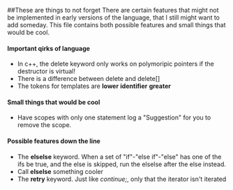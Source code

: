 ##These are things to not forget
There are certain features that might not be implemented in early versions of the language, 
that I still might want to add someday.
This file contains both possible features and small things that would be cool.

#### Important qirks of language
* In c++, the delete keyword only works on polymoripic pointers if the destructor is virtual!
* There is a difference between delete and delete[]
* The tokens for templates are **lower** **identifier** **greater**

#### Small things that would be cool
* Have scopes with only one statement log a "Suggestion" for you to remove the scope.

#### Possible features down the line
* The **elselse** keyword. When a set of "if"-"else if"-"else" has one of the ifs be true, and the else is skipped, run the elselse after the else instead.
* Call **elselse** something cooler
* The **retry** keyword. Just like *continue;*, only that the iterator isn't iterated
